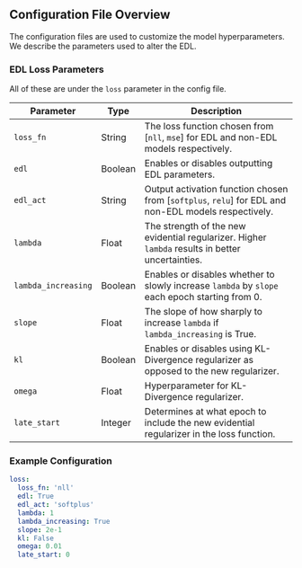## Configuration File Overview

The configuration files are used to customize the model hyperparameters. We describe the parameters used to alter the EDL.

### EDL Loss Parameters

All of these are under the `loss` parameter in the config file. 

| **Parameter**        | **Type**   | **Description**                                                                                                  |
|----------------------|------------|------------------------------------------------------------------------------------------------------------------|
| `loss_fn`            | String     | The loss function chosen from [`nll`, `mse`] for EDL and non-EDL models respectively.                            |
| `edl`                | Boolean    | Enables or disables outputting EDL parameters.                                                                   |
| `edl_act`            | String     | Output activation function chosen from [`softplus`, `relu`] for EDL and non-EDL models respectively.             |
| `lambda`             | Float      | The strength of the new evidential regularizer. Higher `lambda` results in better uncertainties.                 |
| `lambda_increasing`  | Boolean    | Enables or disables whether to slowly increase `lambda` by `slope` each epoch starting from 0.                   |
| `slope`              | Float      | The slope of how sharply to increase `lambda` if `lambda_increasing` is True.                                    |
| `kl`                 | Boolean    | Enables or disables using KL-Divergence regularizer as opposed to the new regularizer.                           |
| `omega`              | Float      | Hyperparameter for KL-Divergence regularizer.                                                                    |
| `late_start`         | Integer    | Determines at what epoch to include the new evidential regularizer in the loss function.                         |


### Example Configuration

```yaml
loss:
  loss_fn: 'nll'
  edl: True
  edl_act: 'softplus'
  lambda: 1
  lambda_increasing: True
  slope: 2e-1
  kl: False
  omega: 0.01
  late_start: 0
```

